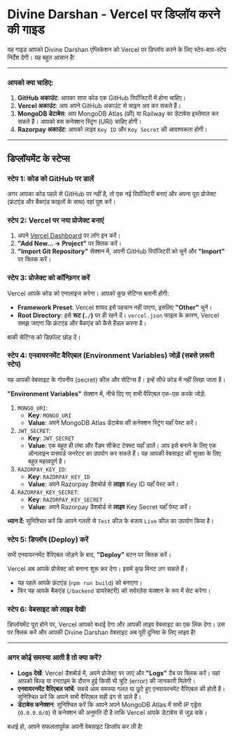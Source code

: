 # Divine Darshan - Vercel पर डिप्लॉय करने की गाइड

यह गाइड आपको Divine Darshan एप्लिकेशन को Vercel पर डिप्लॉय करने के लिए स्टेप-बाय-स्टेप निर्देश देगी। यह बहुत आसान है!

---

### आपको क्या चाहिए:

1.  **GitHub अकाउंट**: आपका सारा कोड एक GitHub रिपॉजिटरी में होना चाहिए।
2.  **Vercel अकाउंट**: आप अपने GitHub अकाउंट से साइन अप कर सकते हैं।
3.  **MongoDB डेटाबेस**: आप MongoDB Atlas (फ्री) या Railway का डेटाबेस इस्तेमाल कर सकते हैं। आपको बस कनेक्शन स्ट्रिंग (URI) चाहिए होगी।
4.  **Razorpay अकाउंट**: आपको लाइव `Key ID` और `Key Secret` की आवश्यकता होगी।

---

## डिप्लॉयमेंट के स्टेप्स

### स्टेप 1: कोड को GitHub पर डालें

अगर आपका कोड पहले से GitHub पर नहीं है, तो एक नई रिपॉजिटरी बनाएं और अपना पूरा प्रोजेक्ट (फ्रंटएंड और बैकएंड फाइलों के साथ) वहां पुश करें।

### स्टेप 2: Vercel पर नया प्रोजेक्ट बनाएं

1.  अपने [Vercel Dashboard](https://vercel.com/dashboard) पर लॉग इन करें।
2.  **"Add New... -> Project"** पर क्लिक करें।
3.  **"Import Git Repository"** सेक्शन में, अपनी GitHub रिपॉजिटरी को चुनें और **"Import"** पर क्लिक करें।

### स्टेप 3: प्रोजेक्ट को कॉन्फ़िगर करें

Vercel आपके कोड को एनालाइज करेगा। आपको कुछ सेटिंग्स बतानी होंगी:

-   **Framework Preset**: Vercel शायद इसे पहचान नहीं पाएगा, इसलिए **"Other"** चुनें।
-   **Root Directory**: इसे **रूट (`./`)** पर ही रहने दें। `vercel.json` फाइल के कारण, Vercel समझ जाएगा कि फ्रंटएंड और बैकएंड को कैसे हैंडल करना है।

बाकी सेटिंग्स को डिफ़ॉल्ट छोड़ दें।

### स्टेप 4: एनवायरनमेंट वैरिएबल (Environment Variables) जोड़ें (सबसे ज़रूरी स्टेप)

यह आपकी वेबसाइट के गोपनीय (secret) कीज़ और सेटिंग्स हैं। इन्हें सीधे कोड में नहीं लिखा जाता है।

**"Environment Variables"** सेक्शन में, नीचे दिए गए सभी वैरिएबल एक-एक करके जोड़ें:

1.  `MONGO_URI`:
    -   **Key**: `MONGO_URI`
    -   **Value**: अपने MongoDB Atlas डेटाबेस की कनेक्शन स्ट्रिंग यहाँ पेस्ट करें।
2.  `JWT_SECRET`:
    -   **Key**: `JWT_SECRET`
    -   **Value**: एक बहुत ही लंबा और रैंडम सीक्रेट टेक्स्ट यहाँ डालें। आप इसे बनाने के लिए एक ऑनलाइन पासवर्ड जनरेटर का उपयोग कर सकते हैं। यह आपकी वेबसाइट की सुरक्षा के लिए बहुत महत्वपूर्ण है।
3.  `RAZORPAY_KEY_ID`:
    -   **Key**: `RAZORPAY_KEY_ID`
    -   **Value**: अपने Razorpay डैशबोर्ड से **लाइव** Key ID यहाँ पेस्ट करें।
4.  `RAZORPAY_KEY_SECRET`:
    -   **Key**: `RAZORPAY_KEY_SECRET`
    -   **Value**: अपने Razorpay डैशबोर्ड से **लाइव** Key Secret यहाँ पेस्ट करें।

**ध्यान दें:** सुनिश्चित करें कि आपने गलती से `Test` कीज़ के बजाय `Live` कीज़ का उपयोग किया है।

### स्टेप 5: डिप्लॉय (Deploy) करें

सभी एनवायरनमेंट वैरिएबल जोड़ने के बाद, **"Deploy"** बटन पर क्लिक करें।

Vercel अब आपके प्रोजेक्ट को बनाना शुरू कर देगा। इसमें कुछ मिनट लग सकते हैं।
-   यह पहले आपके फ्रंटएंड (`npm run build`) को बनाएगा।
-   फिर यह आपके बैकएंड (`/backend` डायरेक्टरी) को सर्वरलेस फंक्शन के रूप में सेट करेगा।

### स्टेप 6: वेबसाइट को लाइव देखें!

डिप्लॉयमेंट पूरा होने पर, Vercel आपको बधाई देगा और आपकी लाइव वेबसाइट का एक लिंक देगा। उस पर क्लिक करें और आपकी Divine Darshan वेबसाइट अब पूरी दुनिया के लिए लाइव है!

---

### अगर कोई समस्या आती है तो क्या करें?

-   **Logs देखें**: Vercel डैशबोर्ड में, अपने प्रोजेक्ट पर जाएं और **"Logs"** टैब पर क्लिक करें। यहां आपको बिल्ड या रनटाइम के दौरान हुई किसी भी त्रुटि (error) की जानकारी मिलेगी।
-   **एनवायरनमेंट वैरिएबल जांचें**: सबसे आम समस्या गलत या छूटे हुए एनवायरनमेंट वैरिएबल की होती है। सुनिश्चित करें कि आपने सभी वैरिएबल सही ढंग से डाले हैं।
-   **डेटाबेस कनेक्शन**: सुनिश्चित करें कि आपने अपने MongoDB Atlas में सभी IP एड्रेस (`0.0.0.0/0`) से कनेक्शन की अनुमति दी है ताकि Vercel आपके डेटाबेस से जुड़ सके।

बधाई हो, आपने सफलतापूर्वक अपनी वेबसाइट डिप्लॉय कर ली है!

